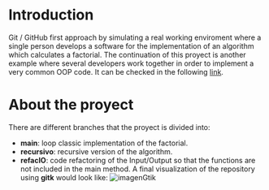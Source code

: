 # Introduction 

Git / GitHub first approach by simulating a real working enviroment where a single person develops a software for the implementation of an algorithm which calculates a factorial. The continuation of this proyect is another example where several developers work together in order to implement a very common OOP code. It can be checked in the following [link](https://github.com/MarioPasc/git-grupal).

# About the proyect

There are different branches that the proyect is divided into:
* __main__: loop classic implementation of the factorial.
* __recursivo__: recursive version of the algorithm.
* __refacIO__: code refactoring of the Input/Output so that the functions are not included in the main method.
A final visualization of the repository using **gitk** would look like:
![imagenGtik]()
